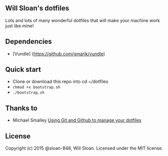 Will Sloan's dotfiles
---
Lots and lots of many wonderful dotfiles that will make your machine work just like mine!

## Dependencies
* [Vundle] (https://github.com/gmarik/vundle)

## Quick start
- Clone or download this repo into cd ~/dotfiles
- `chmod +x bootstrap.sh`
- `./bootstrap.sh`

## Thanks to
* Michael Smalley [Using Git and Github to manage your dotfiles](http://goo.gl/7iRQ8)

## License

Copyright (c) 2015 @sloan-848, Will Sloan.
Licensed under the MIT license.
